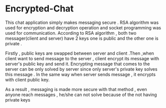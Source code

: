# Encrypted-Chat

This chat application simply makes messaging secure . RSA algorithm was used for encryption and decryption operation and socket programming was used for communication. According to RSA algorithm , both two messager(client and server) have 2 keys one is public and the other one is private . 

Firstly , public keys are swapped between server and client .Then ,when client want to  send message to the server , client encrypt its message with server's public key and send it. Encrypting message that comes to the server can be only solved by server since only server's private key solves this message . In the same way when server sends message , it encrypts with client public key.

As a result , messaging is made more secure with that method , even anyone reach messages , he/she can not solve because of the not having private keys
